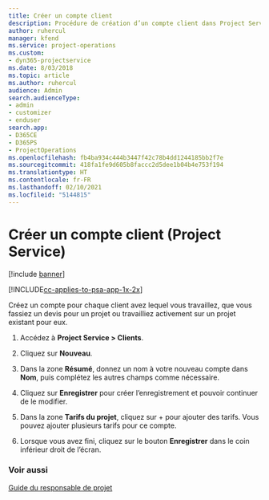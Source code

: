 ```yaml
---
title: Créer un compte client
description: Procédure de création d’un compte client dans Project Service
author: ruhercul
manager: kfend
ms.service: project-operations
ms.custom:
- dyn365-projectservice
ms.date: 8/03/2018
ms.topic: article
ms.author: ruhercul
audience: Admin
search.audienceType:
- admin
- customizer
- enduser
search.app:
- D365CE
- D365PS
- ProjectOperations
ms.openlocfilehash: fb4ba934c444b3447f42c78b4dd1244185bb2f7e
ms.sourcegitcommit: 418fa1fe9d605b8faccc2d5dee1b04b4e753f194
ms.translationtype: HT
ms.contentlocale: fr-FR
ms.lasthandoff: 02/10/2021
ms.locfileid: "5144815"
---
```

# <a name="create-a-customer-account-project-service"></a>Créer un compte client (Project Service)

[!include [banner](../includes/psa-now-project-operations.md)]

[!INCLUDE[cc-applies-to-psa-app-1x-2x](../includes/cc-applies-to-psa-app-1x-2x.md)]

Créez un compte pour chaque client avez lequel vous travaillez, que vous fassiez un devis pour un projet ou travailliez activement sur un projet existant pour eux.  
  
1.  Accédez à **Project Service > Clients**.  
  
2.  Cliquez sur **Nouveau**.  
  
3.  Dans la zone **Résumé**, donnez un nom à votre nouveau compte dans **Nom**, puis complétez les autres champs comme nécessaire.  
  
4.  Cliquez sur **Enregistrer** pour créer l’enregistrement et pouvoir continuer de le modifier.  
  
5.  Dans la zone **Tarifs du projet**, cliquez sur + pour ajouter des tarifs. Vous pouvez ajouter plusieurs tarifs pour ce compte.  
  
6.  Lorsque vous avez fini, cliquez sur le bouton **Enregistrer** dans le coin inférieur droit de l’écran.  
  
### <a name="see-also"></a>Voir aussi  
 [Guide du responsable de projet](../psa/account-manager-guide.md)

